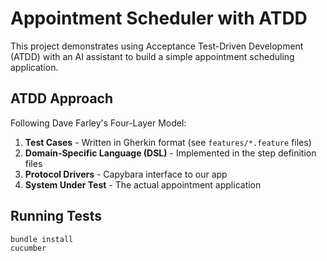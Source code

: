 # Appointment Scheduler with ATDD

This project demonstrates using Acceptance Test-Driven Development (ATDD) with an AI assistant to build a simple appointment scheduling application.

## ATDD Approach

Following Dave Farley's Four-Layer Model:

1. **Test Cases** - Written in Gherkin format (see `features/*.feature` files)
2. **Domain-Specific Language (DSL)** - Implemented in the step definition files
3. **Protocol Drivers** - Capybara interface to our app
4. **System Under Test** - The actual appointment application

## Running Tests

```
bundle install
cucumber
```